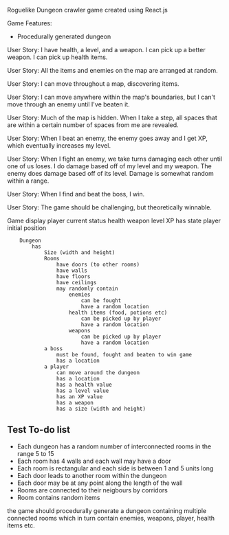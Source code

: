 Roguelike Dungeon crawler game created using React.js

Game Features:
- Procedurally generated dungeon

User Story: I have health, a level, and a weapon. I can pick up a better weapon. I can pick up health items.

User Story: All the items and enemies on the map are arranged at random.

User Story: I can move throughout a map, discovering items.

User Story: I can move anywhere within the map's boundaries, but I can't move through an enemy until I've beaten it.

User Story: Much of the map is hidden. When I take a step, all spaces that are within a certain number of spaces from me are revealed.

User Story: When I beat an enemy, the enemy goes away and I get XP, which eventually increases my level.

User Story: When I fight an enemy, we take turns damaging each other until one of us loses. I do damage based off of my level and my weapon. The enemy does damage based off of its level. Damage is somewhat random within a range.

User Story: When I find and beat the boss, I win.

User Story: The game should be challenging, but theoretically winnable.

Game
    display player current status
        health
        weapon
        level
        XP
    has
        state
            player initial position

        Dungeon
            has 
                Size (width and height)
                Rooms
                    have doors (to other rooms) 
                    have walls
                    have floors
                    have ceilings
                    may randomly contain 
                        enemies
                            can be fought
                            have a random location
                        health items (food, potions etc)
                            can be picked up by player 
                            have a random location        
                        weapons
                            can be picked up by player
                            have a random location
                a boss
                    must be found, fought and beaten to win game
                    has a location
                a player
                    can move around the dungeon
                    has a location
                    has a health value
                    has a level value
                    has an XP value
                    has a weapon
                    has a size (width and height)

## Test To-do list
- Each dungeon has a random number of interconnected rooms in the range 5 to 15
- Each room has 4 walls and each wall may have a door
- Each room is rectangular and each side is between 1 and 5 units long
- Each door leads to another room within the dungeon
- Each door may be at any point along the length of the wall
- Rooms are connected to their neigbours by corridors
- Room contains random items


the game should procedurally generate a dungeon 
containing multiple connected rooms which in turn contain enemies, weapons, player, health items etc.

